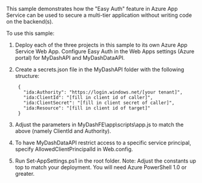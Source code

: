 This sample demonstrates how the "Easy Auth" feature in Azure App Service can be used to secure a multi-tier application without writing code on the backend(s).

To use this sample:

1. Deploy each of the three projects in this sample to its own Azure App Service Web App.  Configure Easy Auth in the Web Apps settings (Azure portal) for MyDashAPI and MyDashDataAPI.

2. Create a secrets.json file in the MyDashAPI folder with the following structure:

        {
          "ida:Authority": "https://login.windows.net/[your tenant]",
          "ida:ClientId": "[fill in client id of caller]",
          "ida:ClientSecret": "[fill in client secret of caller]",
          "ida:Resource": "[fill in client id of target]"
        }

3. Adjust the parameters in MyDashFE\app\scripts\app.js to match the above (namely ClientId and Authority).

4. To have MyDashDataAPI restrict access to a specific service principal, specify AllowedClientPrincipalId in Web.config. 

5. Run Set-AppSettings.ps1 in the root folder.  Note: Adjust the constants up top to match your deployment.  You will need Azure PowerShell 1.0 or greater.
